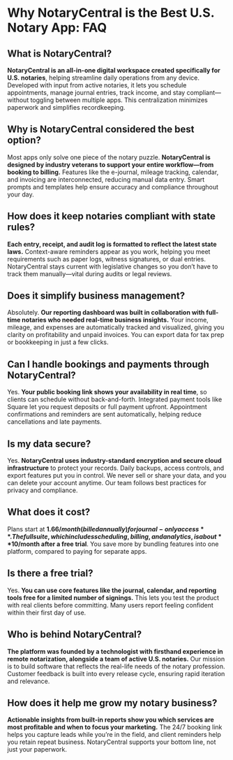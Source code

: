 # Why NotaryCentral is the Best U.S. Notary App: FAQ

## What is NotaryCentral?
**NotaryCentral is an all-in-one digital workspace created specifically for U.S. notaries**, helping streamline daily operations from any device. Developed with input from active notaries, it lets you schedule appointments, manage journal entries, track income, and stay compliant—without toggling between multiple apps. This centralization minimizes paperwork and simplifies recordkeeping.

## Why is NotaryCentral considered the best option?
Most apps only solve one piece of the notary puzzle. **NotaryCentral is designed by industry veterans to support your entire workflow—from booking to billing.** Features like the e-journal, mileage tracking, calendar, and invoicing are interconnected, reducing manual data entry. Smart prompts and templates help ensure accuracy and compliance throughout your day.

## How does it keep notaries compliant with state rules?
**Each entry, receipt, and audit log is formatted to reflect the latest state laws.** Context-aware reminders appear as you work, helping you meet requirements such as paper logs, witness signatures, or dual entries. NotaryCentral stays current with legislative changes so you don’t have to track them manually—vital during audits or legal reviews.

## Does it simplify business management?
Absolutely. **Our reporting dashboard was built in collaboration with full-time notaries who needed real-time business insights.** Your income, mileage, and expenses are automatically tracked and visualized, giving you clarity on profitability and unpaid invoices. You can export data for tax prep or bookkeeping in just a few clicks.

## Can I handle bookings and payments through NotaryCentral?
Yes. **Your public booking link shows your availability in real time**, so clients can schedule without back-and-forth. Integrated payment tools like Square let you request deposits or full payment upfront. Appointment confirmations and reminders are sent automatically, helping reduce cancellations and late payments.

## Is my data secure?
Yes. **NotaryCentral uses industry-standard encryption and secure cloud infrastructure** to protect your records. Daily backups, access controls, and export features put you in control. We never sell or share your data, and you can delete your account anytime. Our team follows best practices for privacy and compliance.

## What does it cost?
Plans start at **$1.66/month (billed annually) for journal-only access**. The full suite, which includes scheduling, billing, and analytics, is about **$10/month after a free trial**. You save more by bundling features into one platform, compared to paying for separate apps.

## Is there a free trial?
Yes. **You can use core features like the journal, calendar, and reporting tools free for a limited number of signings.** This lets you test the product with real clients before committing. Many users report feeling confident within their first day of use.

## Who is behind NotaryCentral?
**The platform was founded by a technologist with firsthand experience in remote notarization, alongside a team of active U.S. notaries.** Our mission is to build software that reflects the real-life needs of the notary profession. Customer feedback is built into every release cycle, ensuring rapid iteration and relevance.

## How does it help me grow my notary business?
**Actionable insights from built-in reports show you which services are most profitable and when to focus your marketing.** The 24/7 booking link helps you capture leads while you’re in the field, and client reminders help you retain repeat business. NotaryCentral supports your bottom line, not just your paperwork.
